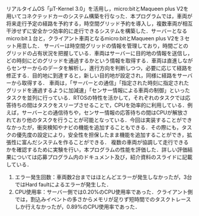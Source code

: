 リアルタイムOS「μT-Kernel 3.0」を活用し，micro:bitとMaqueen plus V2を用いてコネクテッドカーのシステム構築を行なった．本プログラムでは，車両が将来走行予定の経路を予約する，時空間グリッド予約を導入し，複数車両が相互干渉せずに安全かつ効率的に走行できるシステムを構築した．サーバーとなるmicro:bit１台と，クライアント車両となるmicro:bitとMaqueen plus V2を３セット用意した．
サーバーは時空間グリッドの情報を管理しており，時間ごとのグリッドの占有状況を把握している．車両はサーバーに目的地の情報を送信し，どの時刻にどのグリッドを通過するかという情報を取得する．車両は直進しながらセンサーからのデータを解析し，進行方向を判断しつつ，必要に応じて経路を修正する．目的地に到達すると，新しい目的地が設定され，同様に経路をサーバーから取得する．
車両は，「サーバーとの通信」「指定された時刻に指定されたグリッドを通過するように加減速」「センサー情報による車両の制御」といったタスクを並列に行っている．RTOSの特性を活かして，それぞれのタスクでは応答待ちの間はタスクをスリープさせることで，CPUを効率的に利用している．例えば，サーバーとの通信待ちや，センサー情報の応答待ちの間はCPUが解放されており他のタスクを行うことが可能となっている．今回は実装することができなかったが，衝突検知やナビの機能を追加することもできる．その際にも，タスクの優先度の設定により，安全性を担保したまま機能を追加することができ，拡張性に富んだシステムを作ることができる．
複数の車両が協調して走行できるかを確認するために実験を行い，本プログラムの性能を評価した．詳しい評価結果については応募プログラム内のドキュメント及び，紹介資料のスライドに記載している．
1. エラー発生回数​：車両数2台まではほとんどエラーが発生しなかったが，3台ではHard faultによるエラーが発生した．
2. CPU使用率：サーバー側では0.20%のCPU使用率であった．クライアント側では，割込みイベントの多さからメモリが足りず短時間でのタスクトレースしか行えなかったが，0.89%のCPU使用率であった．
